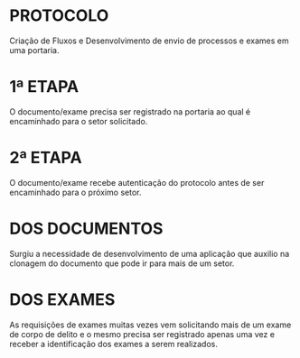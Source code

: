PROTOCOLO
=========

Criação de Fluxos e Desenvolvimento de envio de processos e exames em uma portaria.

1ª ETAPA
========

O documento/exame precisa ser registrado na portaria ao qual é encaminhado para o setor solicitado.

2ª ETAPA
========

O documento/exame recebe autenticação do protocolo antes de ser encaminhado para o próximo setor.

DOS DOCUMENTOS
==============

Surgiu a necessidade de desenvolvimento de uma aplicação que auxilio na clonagem do documento que pode ir para mais de um setor.

DOS EXAMES
==========

As requisições de exames muitas vezes vem solicitando mais de um exame de corpo de delito e o mesmo precisa ser registrado apenas uma vez e receber a identificação dos exames a serem realizados.